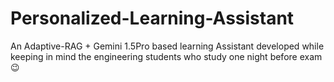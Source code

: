 # Personalized-Learning-Assistant
An Adaptive-RAG + Gemini 1.5Pro based learning Assistant developed while keeping in mind the engineering students who study one night before exam 😉
